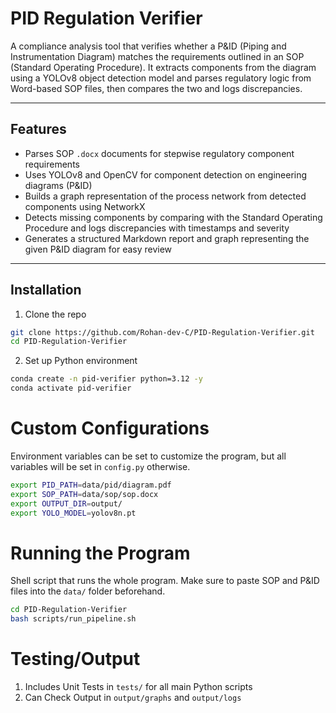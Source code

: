# PID Regulation Verifier

A compliance analysis tool that verifies whether a P&ID (Piping and Instrumentation Diagram) matches the requirements outlined in an SOP (Standard Operating Procedure). It extracts components from the diagram using a YOLOv8 object detection model and parses regulatory logic from Word-based SOP files, then compares the two and logs discrepancies.

---

## Features

- Parses SOP `.docx` documents for stepwise regulatory component requirements
- Uses YOLOv8 and OpenCV for component detection on engineering diagrams (P&ID)
- Builds a graph representation of the process network from detected components using NetworkX
- Detects missing components by comparing with the Standard Operating Procedure and logs discrepancies with timestamps and severity
- Generates a structured Markdown report and graph representing the given P&ID diagram for easy review

---

## Installation

  1. Clone the repo
  ```bash
  git clone https://github.com/Rohan-dev-C/PID-Regulation-Verifier.git
  cd PID-Regulation-Verifier
  ```
  2. Set up Python environment
  ```bash
  conda create -n pid-verifier python=3.12 -y
  conda activate pid-verifier
  ```

# Custom Configurations

Environment variables can be set to customize the program, but all variables will be set in `config.py` otherwise.
```bash
export PID_PATH=data/pid/diagram.pdf
export SOP_PATH=data/sop/sop.docx
export OUTPUT_DIR=output/
export YOLO_MODEL=yolov8n.pt
```

# Running the Program

Shell script that runs the whole program. Make sure to paste SOP and P&ID files into the `data/` folder beforehand. 
```bash
cd PID-Regulation-Verifier
bash scripts/run_pipeline.sh
```

# Testing/Output

1. Includes Unit Tests in `tests/` for all main Python scripts
2. Can Check Output in `output/graphs` and `output/logs`

